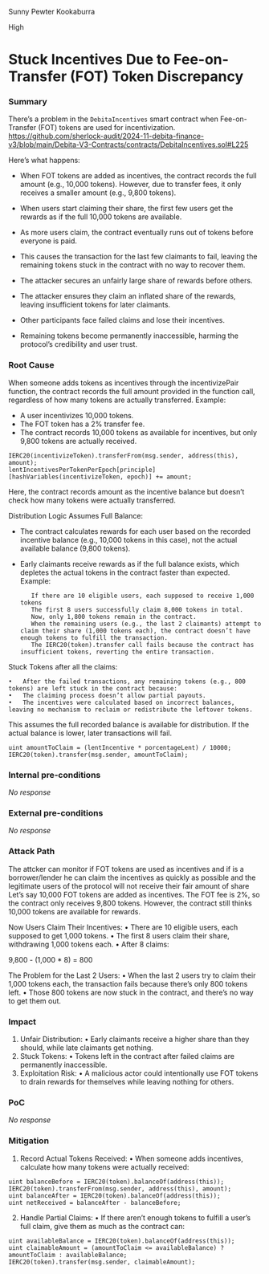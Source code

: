 Sunny Pewter Kookaburra

High

# Stuck Incentives Due to Fee-on-Transfer (FOT) Token Discrepancy

### Summary

There’s a problem in the `DebitaIncentives` smart contract when Fee-on-Transfer (FOT) tokens are used for incentivization.
https://github.com/sherlock-audit/2024-11-debita-finance-v3/blob/main/Debita-V3-Contracts/contracts/DebitaIncentives.sol#L225

 Here’s what happens:
- When FOT tokens are added as incentives, the contract records the full amount (e.g., 10,000 tokens). However, due to transfer fees, it only receives a smaller amount (e.g., 9,800 tokens).
- When users start claiming their share, the first few users get the rewards as if the full 10,000 tokens are available.
- As more users claim, the contract eventually runs out of tokens before everyone is paid.
- This causes the transaction for the last few claimants to fail, leaving the remaining tokens stuck in the contract with no way to recover them.

- The attacker secures an unfairly large share of rewards before others.
- The attacker ensures they claim an inflated share of the rewards, leaving insufficient tokens for later claimants.
- Other participants face failed claims and lose their incentives.
- Remaining tokens become permanently inaccessible, harming the protocol’s credibility and user trust.

### Root Cause

When someone adds tokens as incentives through the incentivizePair function, the contract records the full amount provided in the function call, regardless of how many tokens are actually transferred.
Example:
- A user incentivizes 10,000 tokens.
- The FOT token has a 2% transfer fee.
- The contract records 10,000 tokens as available for incentives, but only 9,800 tokens are actually received.

```solidity
IERC20(incentivizeToken).transferFrom(msg.sender, address(this), amount);
lentIncentivesPerTokenPerEpoch[principle][hashVariables(incentivizeToken, epoch)] += amount;
```
Here, the contract records amount as the incentive balance but doesn’t check how many tokens were actually transferred.

Distribution Logic Assumes Full Balance:

- The contract calculates rewards for each user based on the recorded incentive balance (e.g., 10,000 tokens in this case), not the actual available balance (9,800 tokens).
- Early claimants receive rewards as if the full balance exists, which depletes the actual tokens in the contract faster than expected.
Example:


         If there are 10 eligible users, each supposed to receive 1,000 tokens
         The first 8 users successfully claim 8,000 tokens in total.
         Now, only 1,800 tokens remain in the contract.
         When the remaining users (e.g., the last 2 claimants) attempt to claim their share (1,000 tokens each), the contract doesn’t have enough tokens to fulfill the transaction.
         The IERC20(token).transfer call fails because the contract has insufficient tokens, reverting the entire transaction.

Stuck Tokens after all the claims:

	•	After the failed transactions, any remaining tokens (e.g., 800 tokens) are left stuck in the contract because:
	•	The claiming process doesn’t allow partial payouts.
	•	The incentives were calculated based on incorrect balances, leaving no mechanism to reclaim or redistribute the leftover tokens.

This assumes the full recorded balance is available for distribution.
If the actual balance is lower, later transactions will fail.
```solidity
uint amountToClaim = (lentIncentive * porcentageLent) / 10000;
IERC20(token).transfer(msg.sender, amountToClaim);
```


### Internal pre-conditions

_No response_

### External pre-conditions

_No response_

### Attack Path

The attcker can monitor if FOT tokens are used as incentives and if is a borrower/lender he can claim the incentives as quickly as possible and the legitimate users of the protocol will not receive their fair amount of share
Let’s say 10,000 FOT tokens are added as incentives. The FOT fee is 2%, so the contract only receives 9,800 tokens.
However, the contract still thinks 10,000 tokens are available for rewards.

Now Users Claim Their Incentives:
	•	There are 10 eligible users, each supposed to get 1,000 tokens.
	•	The first 8 users claim their share, withdrawing 1,000 tokens each.
	•	After 8 claims:

9,800 - (1,000 * 8) = 800

The Problem for the Last 2 Users:
	•	When the last 2 users try to claim their 1,000 tokens each, the transaction fails because there’s only 800 tokens left.
	•	Those 800 tokens are now stuck in the contract, and there’s no way to get them out.


### Impact

1.	Unfair Distribution:
	•	Early claimants receive a higher share than they should, while late claimants get nothing.
2.	Stuck Tokens:
	•	Tokens left in the contract after failed claims are permanently inaccessible.
3.	Exploitation Risk:
	•	A malicious actor could intentionally use FOT tokens to drain rewards for themselves while leaving nothing for others.

### PoC

_No response_

### Mitigation

1.	Record Actual Tokens Received:
	•	When someone adds incentives, calculate how many tokens were actually received:
```solidity
uint balanceBefore = IERC20(token).balanceOf(address(this));
IERC20(token).transferFrom(msg.sender, address(this), amount);
uint balanceAfter = IERC20(token).balanceOf(address(this));
uint netReceived = balanceAfter - balanceBefore;
```
2.	Handle Partial Claims:
	•	If there aren’t enough tokens to fulfill a user’s full claim, give them as much as the contract can:
```solidity
uint availableBalance = IERC20(token).balanceOf(address(this));
uint claimableAmount = (amountToClaim <= availableBalance) ? amountToClaim : availableBalance;
IERC20(token).transfer(msg.sender, claimableAmount);
```